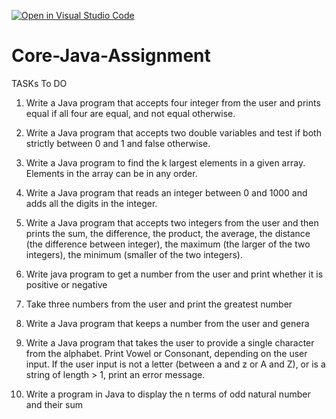 [![Open in Visual Studio Code](https://classroom.github.com/assets/open-in-vscode-c66648af7eb3fe8bc4f294546bfd86ef473780cde1dea487d3c4ff354943c9ae.svg)](https://classroom.github.com/online_ide?assignment_repo_id=7663033&assignment_repo_type=AssignmentRepo)
# Core-Java-Assignment

TASKs To DO

1) Write a Java program that accepts four integer from the user and prints equal if all four are equal, and not equal otherwise.
2) Write a Java program that accepts two double variables and test if both strictly between 0 and 1 and false otherwise.
3) Write a Java program to find the k largest elements in a given array. Elements in the array can be in any order.

4) Write a Java program that reads an integer between 0 and 1000 and adds all the digits in the integer.
5) Write a Java program that accepts two integers from the user and then prints the sum, the difference, the product, the average, 
	the distance (the difference between integer), the maximum (the larger of the two integers), the minimum (smaller of the two integers).
6) Write java program to get a number from the user and print whether it is positive or negative
7) Take three numbers from the user and print the greatest number
8) Write a Java program that keeps a number from the user and genera
9) Write a Java program that takes the user to provide a single character from the alphabet. Print Vowel or Consonant, depending on the user 
	input. If the user input is not a letter (between a and z or A and Z), or is a string of length > 1, print an error message.
10) Write a program in Java to display the n terms of odd natural number and their sum

